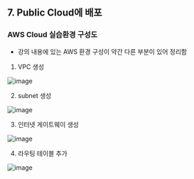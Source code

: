 ## 7. Public Cloud에 배포
### AWS Cloud 실습환경 구성도
* 강의 내용에 있는 AWS 환경 구성이 약간 다른 부분이 있어 정리함
1. VPC 생성

![image](https://user-images.githubusercontent.com/4444533/204178523-57ad0c4d-f784-4249-a0a1-936cb5c3dc1d.png)

2. subnet 생성

![image](https://user-images.githubusercontent.com/4444533/204178677-13a5ebe3-7ad8-4c44-af57-81ff207ace5c.png)

3. 인터넷 게이트웨이 생성

![image](https://user-images.githubusercontent.com/4444533/204178770-1b4afbdb-89f6-4c26-9763-687b36f15bf9.png)

4. 라우팅 테이블 추가

![image](https://user-images.githubusercontent.com/4444533/204178936-c96d890a-d206-4d56-aa88-1b6d6ce91344.png)


